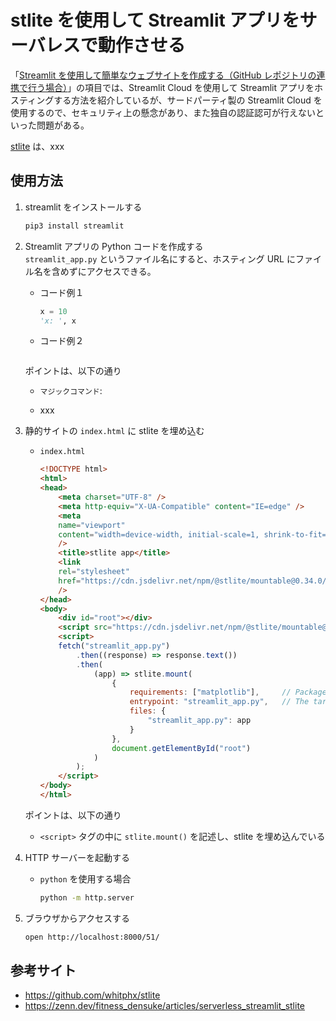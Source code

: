 # stlite を使用して Streamlit アプリをサーバレスで動作させる

「[Streamlit を使用して簡単なウェブサイトを作成する（GitHub レポジトリの連携で行う場合）](https://github.com/Yagami360/ai-product-dev-tips/tree/master/front_end/web_app/48)」の項目では、Streamlit Cloud を使用して Streamlit アプリをホスティングする方法を紹介しているが、サードパーティ製の Streamlit Cloud を使用するので、セキュリティ上の懸念があり、また独自の認証認可が行えないといった問題がある。

[stlite](https://github.com/whitphx/stlite) は、xxx


## 使用方法

1. streamlit をインストールする<br>
    ```sh
    pip3 install streamlit
    ```

1. Streamlit アプリの Python コードを作成する<br>
    `streamlit_app.py` というファイル名にすると、ホスティング URL にファイル名を含めずにアクセスできる。

    - コード例１
        ```python
        x = 10
        'x: ', x 
        ```

    - コード例２
        ```python
        ```

    ポイントは、以下の通り

    - `マジックコマンド`: 

    - xxx


1. 静的サイトの `index.html` に stlite を埋め込む
    - `index.html`
        ```html
        <!DOCTYPE html>
        <html>
        <head>
            <meta charset="UTF-8" />
            <meta http-equiv="X-UA-Compatible" content="IE=edge" />
            <meta
            name="viewport"
            content="width=device-width, initial-scale=1, shrink-to-fit=no"
            />
            <title>stlite app</title>
            <link
            rel="stylesheet"
            href="https://cdn.jsdelivr.net/npm/@stlite/mountable@0.34.0/build/stlite.css"
            />
        </head>
        <body>
            <div id="root"></div>
            <script src="https://cdn.jsdelivr.net/npm/@stlite/mountable@0.34.0/build/stlite.js"></script>
            <script>
            fetch("streamlit_app.py")
                .then((response) => response.text())
                .then(
                    (app) => stlite.mount(
                        {
                            requirements: ["matplotlib"],     // Packages to install　
                            entrypoint: "streamlit_app.py",   // The target file of the `streamlit run` command
                            files: {
                                "streamlit_app.py": app
                            }
                        },
                        document.getElementById("root")
                    )
                );
            </script>
        </body>
        </html>
        ```

    ポイントは、以下の通り
    - `<script>` タグの中に `stlite.mount()` を記述し、stlite を埋め込んでいる

1. HTTP サーバーを起動する
    - `python` を使用する場合
        ```sh
        python -m http.server
        ```

1. ブラウザからアクセスする
    ```sh
    open http://localhost:8000/51/
    ```

## 参考サイト

- https://github.com/whitphx/stlite
- https://zenn.dev/fitness_densuke/articles/serverless_streamlit_stlite
